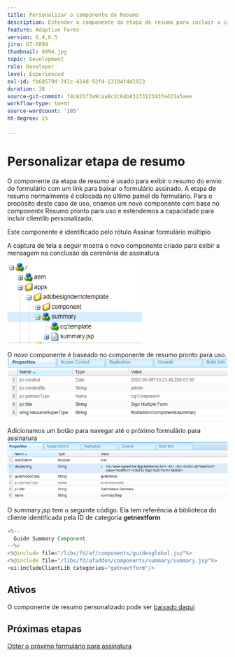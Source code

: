 ```yaml
---
title: Personalizar o componente de Resumo
description: Estender o componente da etapa de resumo para incluir a capacidade de navegar até o próximo formulário no pacote.
feature: Adaptive Forms
version: 6.4,6.5
jira: KT-6894
thumbnail: 6894.jpg
topic: Development
role: Developer
level: Experienced
exl-id: fb68579d-241c-414d-92f4-13194f4d1923
duration: 38
source-git-commit: f4c621f3a9caa8c2c64b8323312343fe421a5aee
workflow-type: tm+mt
source-wordcount: '185'
ht-degree: 1%

---
```


# Personalizar etapa de resumo

O componente da etapa de resumo é usado para exibir o resumo do envio do formulário com um link para baixar o formulário assinado. A etapa de resumo normalmente é colocada no último painel do formulário.
Para o propósito deste caso de uso, criamos um novo componente com base no componente Resumo pronto para uso e estendemos a capacidade para incluir clientlib personalizado.

Este componente é identificado pelo rótulo Assinar formulário múltiplo

A captura de tela a seguir mostra o novo componente criado para exibir a mensagem na conclusão da cerimônia de assinatura

![componente de resumo](assets/summary.PNG)

O novo componente é baseado no componente de resumo pronto para uso.
![propriedade-componente](assets/componentprop.PNG)

Adicionamos um botão para navegar até o próximo formulário para assinatura
![código-modelo](assets/template-code.PNG)

O summary.jsp tem o seguinte código. Ela tem referência à biblioteca do cliente identificada pela ID de categoria **getnextform**

```java
<%--
  Guide Summary Component
--%>
<%@include file="/libs/fd/af/components/guidesglobal.jsp"%>
<%@include file="/libs/fd/afaddon/components/summary/summary.jsp"%>
<ui:includeClientLib categories="getnextform"/>
```

## Ativos

O componente de resumo personalizado pode ser [baixado daqui](assets/custom-summary-step.zip)

## Próximas etapas

[Obter o próximo formulário para assinatura](./create-client-lib.md)